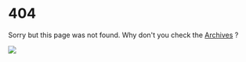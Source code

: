 # 404

Sorry but this page was not found. Why don't you check the [Archives](/archives/) ?

![](/images/404.jpg)

